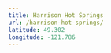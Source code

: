 ```yaml
---
title: Harrison Hot Springs
url: /harrison-hot-springs/
latitude: 49.302
longitude: -121.786
---
```

